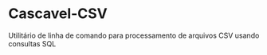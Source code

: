 # Cascavel-CSV
Utilitário de linha de comando para processamento de arquivos CSV usando consultas SQL
